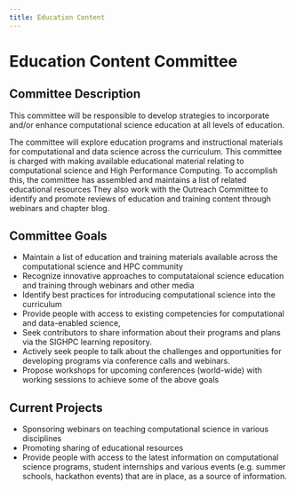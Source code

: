 ```yaml
---
title: Education Content
---
```


# Education Content Committee

## Committee Description

This committee will be responsible to develop strategies to incorporate and/or enhance computational science education at all levels of education.

The committee will explore education programs and instructional materials for computational and data science across the curriculum. This committee is charged with making available educational material relating to computational science and High Performance Computing. To accomplish this, the committee has assembled and maintains a list of related educational resources They also work with the Outreach Committee to identify and promote reviews of education and training content through webinars and chapter blog.

## Committee Goals

* Maintain a list of education and training materials available across the computational science and HPC community
* Recognize innovative approaches to computataional science education and training through webinars and other media
* Identify best practices for introducing computational science into the curriculum
* Provide people with access to existing competencies for computational and data-enabled science,
* Seek contributors to share information about their programs and plans via the SIGHPC learning repository.
* Actively seek people to talk about the challenges and opportunities for developing programs via conference calls and webinars.
* Propose workshops for upcoming conferences (world-wide) with working sessions to achieve some of the above goals

## Current Projects

* Sponsoring webinars on teaching computational science in various disciplines
* Promoting sharing of educational resources
* Provide people with access to the latest information on computational science programs, student internships and various events (e.g. summer schools, hackathon events) that are in place, as a source of information.
